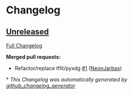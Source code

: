 # Changelog

## [Unreleased](https://github.com/OpenVoiceOS/ovos-ww-plugin-precise-lite/tree/HEAD)

[Full Changelog](https://github.com/OpenVoiceOS/ovos-ww-plugin-precise-lite/compare/a2a2dd92f7385337b57885842f9be59a632c6d9c...HEAD)

**Merged pull requests:**

- Refactor/replace tflit/pyxdg [\#1](https://github.com/OpenVoiceOS/ovos-ww-plugin-precise-lite/pull/1) ([NeonJarbas](https://github.com/NeonJarbas))



\* *This Changelog was automatically generated by [github_changelog_generator](https://github.com/github-changelog-generator/github-changelog-generator)*
